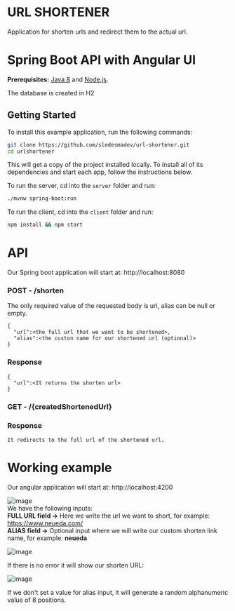 # URL SHORTENER
Application for shorten urls and redirect them to the actual url.

# Spring Boot API with Angular UI
 
**Prerequisites:** [Java 8](http://www.oracle.com/technetwork/java/javase/downloads/jdk8-downloads-2133151.html) and [Node.js](https://nodejs.org/).

The database is created in H2

## Getting Started

To install this example application, run the following commands:

```bash
git clone https://github.com/sledesmadev/url-shortener.git
cd urlshortener
```

This will get a copy of the project installed locally. To install all of its dependencies and start each app, follow the instructions below.

To run the server, cd into the `server` folder and run:
 
```bash
./mvnw spring-boot:run
```

To run the client, cd into the `client` folder and run:
 
```bash
npm install && npm start
```

# API
Our Spring boot application will start at: http://localhost:8080

### POST - **/shorten**
The only required value of the requested body is url, alias can be null or empty.
```
{
  "url":<the full url that we want to be shortened>,
  "alias":<the custon name for our shortened url (optional)>
}
```
### Response
```
{
  "url":<It returns the shorten url>
}
```

### GET - **/{createdShortenedUrl}**
### Response
```
It redirects to the full url of the shortened url.
```


# Working example
Our angular application will start at: http://localhost:4200 </br>

![image](https://user-images.githubusercontent.com/70598604/124075171-c274d500-da44-11eb-9498-4f14998e34d8.png)
<br/>We have the following inputs:<br/>
**FULL URL field ->** Here we write the url we want to short, for example: https://www.neueda.com/</br>
**ALIAS field ->** Optional input where we will write our custom shorten link name, for example: __neueda__

![image](https://user-images.githubusercontent.com/70598604/124075601-6494bd00-da45-11eb-9aca-e0c8ece8d131.png)

If there is no error it will show our shorten URL:

![image](https://user-images.githubusercontent.com/70598604/124076247-48dde680-da46-11eb-9d15-31b12431d60c.png)

If we don't set a value for alias input, it will generate a random alphanumeric value of 8 positions.












